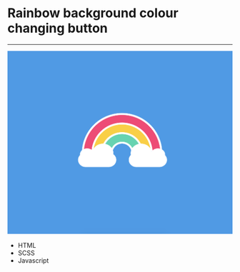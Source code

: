 # Rainbow background colour changing button
---


![screenshot](./rainbow-button.png)


- HTML
- SCSS
- Javascript